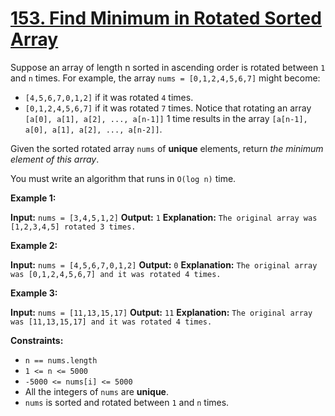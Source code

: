 # [153. Find Minimum in Rotated Sorted Array](https://leetcode.com/problems/find-minimum-in-rotated-sorted-array/)

Suppose an array of length n sorted in ascending order is rotated between `1` and `n` times.
For example, the array `nums = [0,1,2,4,5,6,7]` might become:

* `[4,5,6,7,0,1,2]` if it was rotated `4` times.
* `[0,1,2,4,5,6,7]` if it was rotated `7` times.
Notice that rotating an array `[a[0], a[1], a[2], ..., a[n-1]]` 1 time results in the array `[a[n-1], a[0], a[1], a[2], ..., a[n-2]]`.

Given the sorted rotated array `nums` of **unique** elements, return _the minimum element of this array_.

You must write an algorithm that runs in `O(log n)` time.


**Example 1:**

**Input:** `nums = [3,4,5,1,2]`
**Output:** `1`
**Explanation:** `The original array was [1,2,3,4,5] rotated 3 times.`


**Example 2:**

**Input:** `nums = [4,5,6,7,0,1,2]`
**Output:** `0`
**Explanation:** `The original array was [0,1,2,4,5,6,7] and it was rotated 4 times.`


**Example 3:**

**Input:** `nums = [11,13,15,17]`
**Output:** `11`
**Explanation:** `The original array was [11,13,15,17] and it was rotated 4 times.`


**Constraints:**

* `n == nums.length`
* `1 <= n <= 5000`
* `-5000 <= nums[i] <= 5000`
* All the integers of `nums` are **unique**.
* `nums` is sorted and rotated between `1` and `n` times.